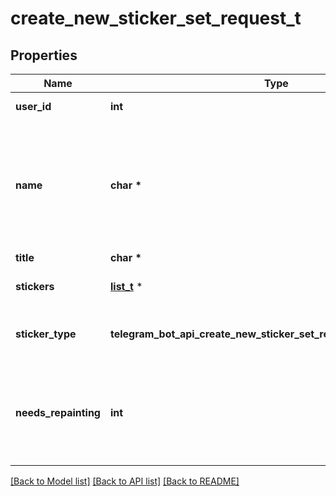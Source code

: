 # create_new_sticker_set_request_t

## Properties
Name | Type | Description | Notes
------------ | ------------- | ------------- | -------------
**user_id** | **int** | User identifier of created sticker set owner | 
**name** | **char \*** | Short name of sticker set, to be used in &#x60;t.me/addstickers/&#x60; URLs (e.g., *animals*). Can contain only English letters, digits and underscores. Must begin with a letter, can&#39;t contain consecutive underscores and must end in &#x60;\&quot;_by_&lt;bot_username&gt;\&quot;&#x60;. &#x60;&lt;bot_username&gt;&#x60; is case insensitive. 1-64 characters. | 
**title** | **char \*** | Sticker set title, 1-64 characters | 
**stickers** | [**list_t**](input_sticker.md) \* | A JSON-serialized list of 1-50 initial stickers to be added to the sticker set | 
**sticker_type** | **telegram_bot_api_create_new_sticker_set_request_STICKERTYPE_e** | Type of stickers in the set, pass “regular”, “mask”, or “custom\\_emoji”. By default, a regular sticker set is created. | [optional] 
**needs_repainting** | **int** | Pass *True* if stickers in the sticker set must be repainted to the color of text when used in messages, the accent color if used as emoji status, white on chat photos, or another appropriate color based on context; for custom emoji sticker sets only | [optional] 

[[Back to Model list]](../README.md#documentation-for-models) [[Back to API list]](../README.md#documentation-for-api-endpoints) [[Back to README]](../README.md)



